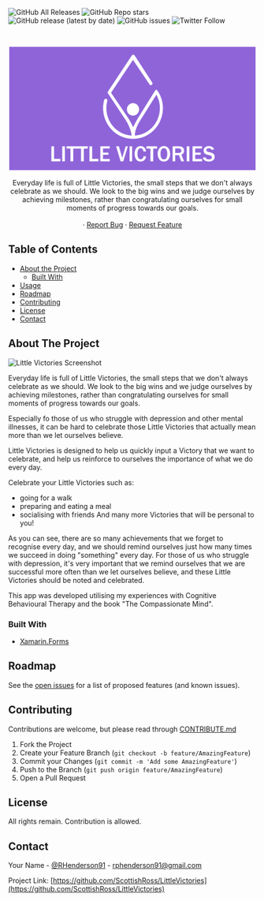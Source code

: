 
![GitHub All Releases](https://img.shields.io/github/downloads/ScottishRoss/LittleVictories/total?style=for-the-badge)
![GitHub Repo stars](https://img.shields.io/github/stars/ScottishRoss/LittleVictories?style=for-the-badge)
![GitHub release (latest by date)](https://img.shields.io/github/v/release/ScottishRoss/Littlevictories?style=for-the-badge)
![GitHub issues](https://img.shields.io/github/issues-raw/scottishross/littlevictories?style=for-the-badge)
![Twitter Follow](https://img.shields.io/twitter/follow/Rhenderson91?style=for-the-badge)

<!-- PROJECT LOGO -->
<br />
<p align="center">
  <a href="https://github.com/ScottishRoss/LittleVictories">
    <img src="https://github.com/ScottishRoss/LittleVictories/blob/master/Images/LV%20Big.png?raw=true" alt="Logo" width="500" height="250">
  </a>

  <p align="center">
    Everyday life is full of Little Victories, the small steps that we don't always celebrate as we should. We look to the big wins and we judge ourselves by achieving milestones, rather than congratulating ourselves for small moments of progress towards our goals.
    <br />
    <br />
    ·
    <a href="https://github.com/scottishross/littlevictories/issues">Report Bug</a>
    ·
    <a href="https://github.com/scottishross/littlevictories/issues">Request Feature</a>
  </p>



<!-- TABLE OF CONTENTS -->
## Table of Contents

* [About the Project](#about-the-project)
  * [Built With](#built-with)
* [Usage](#usage)
* [Roadmap](#roadmap)
* [Contributing](#contributing)
* [License](#license)
* [Contact](#contact)

<!-- ABOUT THE PROJECT -->
## About The Project

![Little Victories Screenshot](https://github.com/ScottishRoss/LittleVictories/blob/master/Images/full.png?raw=true)

Everyday life is full of Little Victories, the small steps that we don't always celebrate as we should. We look to the big wins and we judge ourselves by achieving milestones, rather than congratulating ourselves for small moments of progress towards our goals.

Especially fo those of us who struggle with depression and other mental illnesses, it can be hard to celebrate those Little Victories that actually mean more than we let ourselves believe.

Little Victories is designed to help us quickly input a Victory that we want to celebrate, and help us reinforce to ourselves the importance of what we do every day.

Celebrate your Little Victories such as:
- going for a walk
- preparing and eating a meal
- socialising with friends
And many more Victories that will be personal to you!

As you can see, there are so many achievements that we forget to recognise every day, and we should remind ourselves just how many times we succeed in doing "something" every day. For those of us who struggle with depression, it's very important that we remind ourselves that we are successful more often than we let ourselves believe, and these Little Victories should be noted and celebrated.

This app was developed utilising my experiences with Cognitive Behavioural Therapy and the book "The Compassionate Mind".


### Built With

* [Xamarin.Forms](https://dotnet.microsoft.com/apps/xamarin/xamarin-forms)

<!-- ROADMAP -->
## Roadmap

See the [open issues](https://github.com/scottishross/littlevictories/issues) for a list of proposed features (and known issues).

<!-- CONTRIBUTING -->
## Contributing

Contributions are welcome, but please read through [CONTRIBUTE.md](https://github.com/ScottishRoss/LittleVictories/blob/master/CONTRIBUTE.md)

1. Fork the Project
2. Create your Feature Branch (`git checkout -b feature/AmazingFeature`)
3. Commit your Changes (`git commit -m 'Add some AmazingFeature'`)
4. Push to the Branch (`git push origin feature/AmazingFeature`)
5. Open a Pull Request


<!-- LICENSE -->
## License

All rights remain. Contribution is allowed.


<!-- CONTACT -->
## Contact

Your Name - [@RHenderson91](https://twitter.com/RHenderson91) - rphenderson91@gmail.com

Project Link: [https://github.com/ScottishRoss/LittleVictories](https://github.com/ScottishRoss/LittleVictories)
